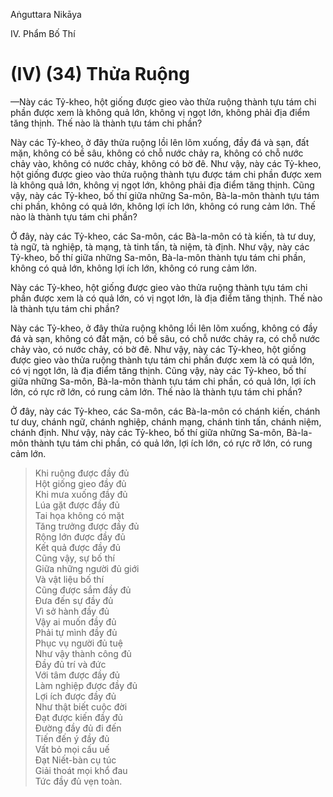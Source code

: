 Aṅguttara Nikāya

IV. Phẩm Bố Thí

# (IV) (34) Thửa Ruộng

—Này các Tỷ-kheo, hột giống được gieo vào thửa ruộng thành tựu tám chi phần được xem là không quả lớn, không vị ngọt lớn, không phải địa điểm tăng thịnh. Thế nào là thành tựu tám chi phần?

Này các Tỷ-kheo, ở đây thửa ruộng lồi lên lõm xuống, đầy đá và sạn, đất mặn, không có bề sâu, không có chỗ nước chảy ra, không có chỗ nước chảy vào, không có nước chảy, không có bờ đê. Như vậy, này các Tỷ-kheo, hột giống được gieo vào thửa ruộng thành tựu được tám chi phần được xem là không quả lớn, không vị ngọt lớn, không phải địa điểm tăng thịnh. Cũng vậy, này các Tỷ-kheo, bố thí giữa những Sa-môn, Bà-la-môn thành tựu tám chi phần, không có quả lớn, không lợi ích lớn, không có rung cảm lớn. Thế nào là thành tựu tám chi phần?

Ở đây, này các Tỷ-kheo, các Sa-môn, các Bà-la-môn có tà kiến, tà tư duy, tà ngữ, tà nghiệp, tà mạng, tà tinh tấn, tà niệm, tà định. Như vậy, này các Tỷ-kheo, bố thí giữa những Sa-môn, Bà-la-môn thành tựu tám chi phần, không có quả lớn, không lợi ích lớn, không có rung cảm lớn.

Này các Tỷ-kheo, hột giống được gieo vào thửa ruộng thành tựu tám chi phần được xem là có quả lớn, có vị ngọt lớn, là địa điểm tăng thịnh. Thế nào là thành tựu tám chi phần?

Này các Tỷ-kheo, ở đây thửa ruộng không lồi lên lõm xuống, không có đầy đá và sạn, không có đất mặn, có bề sâu, có chỗ nước chảy ra, có chỗ nước chảy vào, có nước chảy, có bờ đê. Như vậy, này các Tỷ-kheo, hột giống được gieo vào thửa ruộng thành tựu tám chi phần được xem là có quả lớn, có vị ngọt lớn, là địa điểm tăng thịnh. Cũng vậy, này các Tỷ-kheo, bố thí giữa những Sa-môn, Bà-la-môn thành tựu tám chi phần, có quả lớn, lợi ích lớn, có rực rỡ lớn, có rung cảm lớn. Thế nào là thành tựu tám chi phần?

Ở đây, này các Tỷ-kheo, các Sa-môn, các Bà-la-môn có chánh kiến, chánh tư duy, chánh ngữ, chánh nghiệp, chánh mạng, chánh tinh tấn, chánh niệm, chánh định. Như vậy, này các Tỷ-kheo, bố thí giữa những Sa-môn, Bà-la-môn thành tựu tám chi phần, có quả lớn, lợi ích lớn, có rực rỡ lớn, có rung cảm lớn.

> Khi ruộng được đầy đủ  
> Hột giống gieo đầy đủ  
> Khi mưa xuống đầy đủ  
> Lúa gặt được đầy đủ  
> Tai họa không có mặt  
> Tăng trưởng được đầy đủ  
> Rộng lớn được đầy đủ  
> Kết quả được đầy đủ  
> Cũng vậy, sự bố thí  
> Giữa những người đủ giới  
> Và vật liệu bố thí  
> Cũng được sắm đầy đủ  
> Ðưa đến sự đầy đủ  
> Vì sở hành đầy đủ  
> Vậy ai muốn đầy đủ  
> Phải tự mình đầy đủ  
> Phục vụ người đủ tuệ  
> Như vậy thành công đủ  
> Ðầy đủ trí và đức  
> Với tâm được đầy đủ  
> Làm nghiệp được đầy đủ  
> Lợi ích được đầy đủ  
> Như thật biết cuộc đời  
> Ðạt được kiến đầy đủ  
> Ðường đầy đủ đi đến  
> Tiến đến ý đầy đủ  
> Vất bỏ mọi cấu uế  
> Ðạt Niết-bàn cụ túc  
> Giải thoát mọi khổ đau  
> Tức đầy đủ vẹn toàn.

